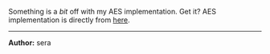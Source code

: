 Something is a *bit* off with my AES implementation. Get it?
AES implementation is directly from [here](https://github.com/boppreh/aes).

---
**Author:** sera 

